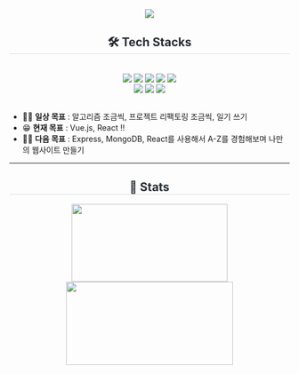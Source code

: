 <div align= "center">
    <img src="https://capsule-render.vercel.app/api?type=waving&color=579d39&height=240&text=2DC&animation=scaleIn&fontColor=0e443b&fontSize=70" />
    </div>
    <div align= "center">
    <h2 style="border-bottom: 1px solid #d8dee4; color: #282d33;"> 🛠️ Tech Stacks </h2> <br> 
    <div style="margin: 0 auto; text-align: center;" align= "center"> <img src="https://img.shields.io/badge/Javascript-F7DF1E?style=flat-square&logo=Javascript&logoColor=white">
          <img src="https://img.shields.io/badge/HTML5-E34F26?style=flat-square&logo=HTML5&logoColor=white">
          <img src="https://img.shields.io/badge/CSS3-1572B6?style=flat-square&logo=CSS3&logoColor=white">
          <img src="https://img.shields.io/badge/React-61DAFB?style=flat-square&logo=React&logoColor=white">
          <img src="https://img.shields.io/badge/Vue.js-4FC08D?style=flat-square&logo=Vue.js&logoColor=white">
          <br/><img src="https://img.shields.io/badge/Node.js-339933?style=flat-square&logo=Node.js&logoColor=white">
          <img src="https://img.shields.io/badge/MongoDB-47A248?style=flat-square&logo=MongoDB&logoColor=white">
          <img src="https://img.shields.io/badge/Git-F05032?style=flat-square&logo=Git&logoColor=white">
    </div>
</div>
    
##
- 🐱‍👤 **일상 목표** : 알고리즘 조금씩, 프로젝트 리팩토링 조금씩, 일기 쓰기
- 😁 **현재 목표** : Vue.js, React !! 
- 🐱‍🏍 **다음 목표** : Express, MongoDB, React를 사용해서 A-Z를 경험해보며 나만의 웹사이트 만들기
---


<div align= "center">
    <h2 style="border-bottom: 1px solid #d8dee4; color: #282d33;"> 🏅 Stats </h2> 
    <div align= "center">
    <img src="https://mazassumnida.wtf/api/v2/generate_badge?boj=kkts9308" width="280" height="140"/>
    <img src="https://github-readme-stats.vercel.app/api/top-langs/?username=2duckchun&layout=compact&bg_color=180,000000,&title_color=000000&text_color=000000"  width="300" height="150"/>
    </div> 
</div>

<!-- [![Solved.ac Profile](http://mazassumnida.wtf/api/v2/generate_badge?boj=kkts9308)](https://solved.ac/kkts9308/) -->
    
